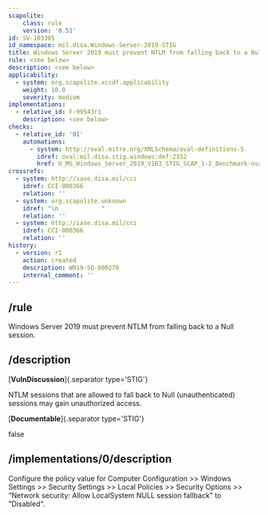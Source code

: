 ```yaml
---
scapolite:
    class: rule
    version: '0.51'
id: SV-103385
id_namespace: mil.disa.Windows-Server-2019-STIG
title: Windows Server 2019 must prevent NTLM from falling back to a Null session.
rule: <see below>
description: <see below>
applicability:
  - system: org.scapolite.xccdf.applicability
    weight: 10.0
    severity: medium
implementations:
  - relative_id: F-99543r1
    description: <see below>
checks:
  - relative_id: '01'
    automations:
      - system: http://oval.mitre.org/XMLSchema/oval-definitions-5
        idref: oval:mil.disa.stig.windows:def:2152
        href: U_MS_Windows_Server_2019_V1R3_STIG_SCAP_1-2_Benchmark-oval.xml
crossrefs:
  - system: http://iase.disa.mil/cci
    idref: CCI-000366
    relation: ''
  - system: org.scapolite.unknown
    idref: "\n            "
    relation: ''
  - system: http://iase.disa.mil/cci
    idref: CCI-000366
    relation: ''
history:
  - version: r1
    action: created
    description: WN19-SO-000270
    internal_comment: ''
---
```



## /rule

Windows Server 2019 must prevent NTLM from falling back to a Null session.

## /description

[**VulnDiscussion**]{.separator type='STIG'}

NTLM sessions that are allowed to fall back to Null (unauthenticated) sessions may gain unauthorized access.

[**Documentable**]{.separator type='STIG'}

false

## /implementations/0/description

Configure the policy value for Computer Configuration >> Windows Settings >> Security Settings >> Local Policies >> Security Options >> "Network security: Allow LocalSystem NULL session fallback" to "Disabled".
